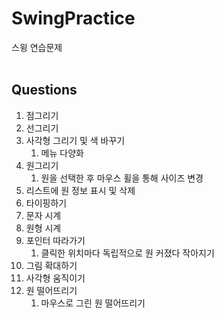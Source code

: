 # SwingPractice

스윙 연습문제
<br><br>

## Questions
<ol>
  <li>점그리기
  <li>선그리기
  <li>사각형 그리기 및 색 바꾸기
      <ol>
        <li>메뉴 다양화
      </ol>
      </li>
  <li>원그리기
      <ol>
        <li>원을 선택한 후 마우스 휠을 통해 사이즈 변경
      </ol>
      </li>
  <li>리스트에 원 정보 표시 및 삭제
  <li>타이핑하기
  <li>문자 시계
  <li>원형 시계
  <li>포인터 따라가기
      <ol>
        <li>클릭한 위치마다 독립적으로 원 커졌다 작아지기
      </ol>
      </li>
  <li>그림 확대하기
  <li>사각형 움직이기
  <li>원 떨어뜨리기
      <ol>
        <li>마우스로 그린 원 떨어뜨리기
      </ol>
      </li>
</ol>
